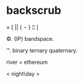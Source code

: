 # backscrub

× [ || { ¬ } ¦¦ ]

©. {IP} bandspace. 

™. binary ternary quaternary. 

river = ethereum

< night\day >

